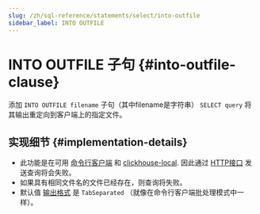 ```yaml
---
slug: /zh/sql-reference/statements/select/into-outfile
sidebar_label: INTO OUTFILE
---
```


# INTO OUTFILE 子句 {#into-outfile-clause}

添加 `INTO OUTFILE filename` 子句（其中filename是字符串） `SELECT query` 将其输出重定向到客户端上的指定文件。

## 实现细节 {#implementation-details}

-   此功能是在可用 [命令行客户端](../../../interfaces/cli.md) 和 [clickhouse-local](../../../operations/utilities/clickhouse-local.md). 因此通过 [HTTP接口](../../../interfaces/http.md) 发送查询将会失败。
-   如果具有相同文件名的文件已经存在，则查询将失败。
-   默认值 [输出格式](../../../interfaces/formats.md) 是 `TabSeparated` （就像在命令行客户端批处理模式中一样）。
